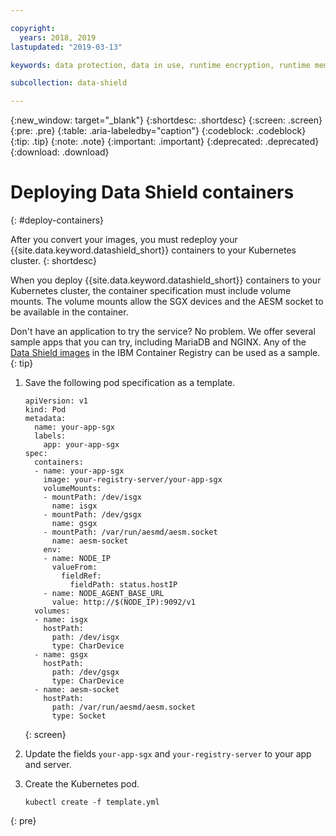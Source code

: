 ```yaml
---

copyright:
  years: 2018, 2019
lastupdated: "2019-03-13"

keywords: data protection, data in use, runtime encryption, runtime memory encryption, encrypted memory, intel sgx, software guard extensions, fortanix runtime encryption

subcollection: data-shield

---
```


{:new_window: target="_blank"}
{:shortdesc: .shortdesc}
{:screen: .screen}
{:pre: .pre}
{:table: .aria-labeledby="caption"}
{:codeblock: .codeblock}
{:tip: .tip}
{:note: .note}
{:important: .important}
{:deprecated: .deprecated}
{:download: .download}


# Deploying Data Shield containers
{: #deploy-containers}

After you convert your images, you must redeploy your {{site.data.keyword.datashield_short}} containers to your Kubernetes cluster.
{: shortdesc}

When you deploy {{site.data.keyword.datashield_short}} containers to your Kubernetes cluster, the container specification must include volume mounts. The volume mounts allow the SGX devices and the AESM socket to be available in the container.

Don't have an application to try the service? No problem. We offer several sample apps that you can try, including MariaDB and NGINX. Any of the [Data Shield images](/docs/services/Registry?topic=RegistryImages-datashield-mysql_starter#datashield-mysql_starter) in the IBM Container Registry can be used as a sample.
{: tip}

1. Save the following pod specification as a template.

    ```
    apiVersion: v1
    kind: Pod
    metadata:
      name: your-app-sgx
      labels:
        app: your-app-sgx
    spec:
      containers:
      - name: your-app-sgx
        image: your-registry-server/your-app-sgx
        volumeMounts:
        - mountPath: /dev/isgx
          name: isgx
        - mountPath: /dev/gsgx
          name: gsgx
        - mountPath: /var/run/aesmd/aesm.socket
          name: aesm-socket
        env:
        - name: NODE_IP
          valueFrom:
            fieldRef:
              fieldPath: status.hostIP
        - name: NODE_AGENT_BASE_URL
          value: http://$(NODE_IP):9092/v1
      volumes:
      - name: isgx
        hostPath:
          path: /dev/isgx
          type: CharDevice
      - name: gsgx
        hostPath:
          path: /dev/gsgx
          type: CharDevice
      - name: aesm-socket
        hostPath:
          path: /var/run/aesmd/aesm.socket
          type: Socket
    ```
    {: screen}

2. Update the fields `your-app-sgx` and `your-registry-server` to your app and server.

3. Create the Kubernetes pod.

   ```
   kubectl create -f template.yml
   ```
  {: pre}

